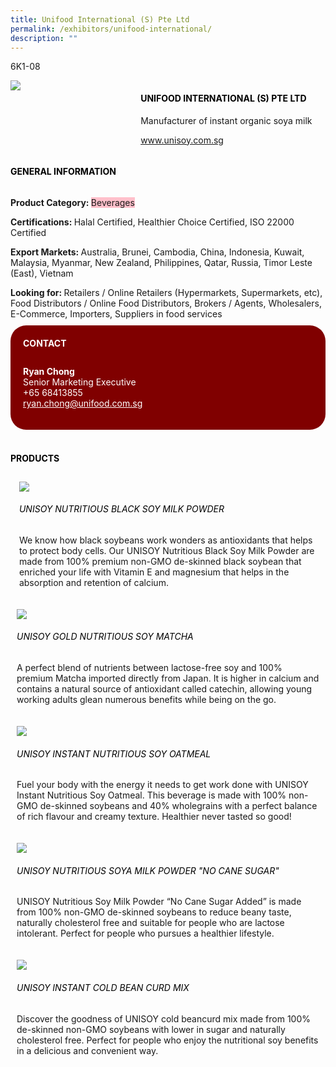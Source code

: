 ```yaml
---
title: Unifood International (S) Pte Ltd
permalink: /exhibitors/unifood-international/
description: ""
---
```

<head>
	<div class="flex-paragraph">
		<!--hi there! this is a comment and will provide you with instructional guides-->
		<!--insert booth number here!-->
		<p style="text-transform: uppercase">6K1-08</p></div>
			<div class="flex-container" style="display: flex; flex-wrap: wrap;">
				<!--insert DOWNLOAD link of company logo between the " marks!-->
			<div class="card sgds" style="flex: 1 1 40%; display: block;"><img src="https://drive.google.com/uc?id=1JSxoCPtChE4HqmLLgKeCN_NLPLvGQgme&export=download"></div>
	<div class="card-sgds" style="flex: 1 1 58%; display: block; margin-left: 3px">
		<h4 style="text-transform: uppercase; color: black;"><!--insert the exhibitor's name between the <b> tags here--><b>unifood international (S) Pte ltd</b></h4><!--insert the exhibitor's description between the <p> tags here-->
		<p>Manufacturer of instant organic soya milk</p>
		<!--insert the exhibitor's website link, making sure there is "https:// www." present please. make sure the entire https link goes in between the " marks-->
		<p><a href="https://www.unisoy.com.sg" target="_blank"><!--insert the www website link here (no need for https)-->www.unisoy.com.sg</a></p>
	</div>
</div>
</head>

<body>
	<h4 style="text-transform: uppercase; color: black;"><b>General Information</b></h4>
		<div class="flex-container" style="display: flex; flex-wrap: wrap;">
			<div class="card sgds" style="flex: 1 1 65%; display: block; align-self: stretch">
			<div class="flex-paragraph">
			<p><b>Product Category: </b><span style=" background-color: pink; border-radius: 10 px;"><!--insert the exhibitor's pdt cat between the <p> tags here-->Beverages</span></p> 
				<p><b>Certifications: </b><!--insert all the exhibitor's certifications between the </b> and </p> here-->Halal Certified, Healthier Choice Certified, ISO 22000 Certified</p>
			<p><b>Export Markets: </b><!--insert all the exhibitor's export markets between the </b> and </p> here-->Australia, Brunei, Cambodia, China, Indonesia, Kuwait, Malaysia, Myanmar, New Zealand, Philippines, Qatar, Russia, Timor Leste (East), Vietnam</p>
			<p style="margin-bottom: 10px;"><b>Looking for: </b><!--insert all the exhibitor's potential business partners between the </b> and </p> here-->Retailers / Online Retailers (Hypermarkets, Supermarkets, etc), Food Distributors / Online Food Distributors, Brokers / Agents, Wholesalers, E-Commerce, Importers, Suppliers in food services</p>
			</div>
		</div>
		<div class="card sgds" style="flex: 1 1 35%; padding: 10px; display: block; background-color: maroon; border-radius: 25px; align-self: center;">
		<h4 style="color: white; margin-top: 10px; margin-left: 10px;">CONTACT</h4>
		<div class="flex-paragraph">
			<!--replace with exhibitor's: -->
			<p style="padding: 10px; color: white;"><b><!-- POC name-->Ryan Chong</b><br><!-- designation-->Senior Marketing Executive<br><!--contact number-->+65 68413855<br><!-- for linking purposes, insert their email after "mailto:"...--><a href="mailto:ryan.chong@unifood.com.sg" style="color: white;"><!--...and also include the display email before </a> here-->ryan.chong@unifood.com.sg</a></p>
		</div>
			</div>
		</div>
	<br>
		<h4 style="text-transform: uppercase; color: black;"><b>products</b></h4>
<div style="display: flex; flex-wrap: wrap;">
  <div class="card sgds" style="flex: 1 1 47%; margin: 10px; display: block;"><!--insert the exhibitor's DOWNLOAD image for product between the " marks here-->
	<div class="flex-image" style="display: block;"><img src="https://drive.google.com/uc?id=1uPzrwscDpLY5POcMMxZXVyF5kyYEK1uF&export=download"></div>
	<div class="flex-paragraph">
		<h6 style="text-transform: uppercase; color: black;"><!--insert product name before </h6> and product description after <p>-->UNISOY Nutritious Black Soy Milk Powder</h6>
		<p>We know how black soybeans work wonders as antioxidants that helps to protect body cells. Our UNISOY Nutritious Black Soy Milk Powder are made from 100% premium non-GMO de-skinned black soybean that enriched your life with Vitamin E and magnesium that helps in the absorption and retention of calcium.
			
</p></div>
	</div>
		<div class="card sgds" style="flex: 1 1 47%; margin: 10px; display: block;">
		<div class="flex-image" style="display: block;"><img src="https://drive.google.com/uc?id=1B-7r2JN5xgFwa8yLQuzBtPK_i6RIU5Qk&export=download"></div>
	<div class="flex-paragraph">
		<h6 style="text-transform: uppercase; color: black;">  
UNISOY GOLD Nutritious Soy Matcha</h6>
		<p>A perfect blend of nutrients between lactose-free soy and 100% premium Matcha imported directly from Japan. It is higher in calcium and contains a natural source of antioxidant called catechin, allowing young working adults glean numerous benefits while being on the go.
</p></div>
	</div>
		<div class="card sgds" style="flex: 1 1 47%; margin: 10px; display: block;">
		<div class="flex-image" style="display: block;"><img src="https://drive.google.com/uc?id=195q7RktTbnnQIKI4XECpSNYfgGMl_Bqj&export=download"></div>
	<div class="flex-paragraph">
		<h6 style="text-transform: uppercase; color: black;">UNISOY Instant Nutritious Soy Oatmeal</h6>
		<p>Fuel your body with the energy it needs to get work done with UNISOY Instant Nutritious Soy Oatmeal. This beverage is made with 100% non-GMO de-skinned soybeans and 40% wholegrains with a perfect balance of rich flavour and creamy texture. Healthier never tasted so good! 

</p></div>
		</div>
		<div class="card sgds" style="flex: 1 1 47%; margin: 10px; display: block;">
		<div class="flex-image" style="display: block;"><img src="https://drive.google.com/uc?id=1c6qJcEKX1l40Gp2d1Lt2Cs56jm6zj6j2&export=download"></div>
	<div class="flex-paragraph">
		<h6 style="text-transform: uppercase; color: black;">UNISOY Nutritious Soya Milk Powder "No Cane Sugar"</h6>
		<p>UNISOY Nutritious Soy Milk Powder “No Cane Sugar Added” is made from 100% non-GMO de-skinned soybeans to reduce beany taste, naturally cholesterol free and suitable for people who are lactose intolerant. Perfect for people who pursues a healthier lifestyle. </p></div>
	</div>
		<div class="card sgds" style="flex: 1 1 47%; margin: 10px; display: block;">
		<div class="flex-image" style="display: block;"><img src="https://drive.google.com/uc?id=1TB7lBtrxc4Cod6dinYaP84OSQKvQr9vX&export=download"></div>
	<div class="flex-paragraph">
		<h6 style="text-transform: uppercase; color: black;">UNISOY Instant Cold Bean Curd Mix</h6>
Discover the goodness of UNISOY cold beancurd mix made from 100% de-skinned non-GMO soybeans with lower in sugar and naturally cholesterol free. Perfect for people who enjoy the nutritional soy benefits in a delicious and convenient way. 
		</p></div>
	</div>
	<!--don't delete these 2 tags. double check how the layout looks on the right too and lemme know if there are any problems! thank u so much for ur hardwork!-->
	</div>
</body>